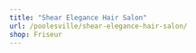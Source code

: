 ```yaml
---
title: "Shear Elegance Hair Salon"
url: /poolesville/shear-elegance-hair-salon/
shop: Friseur
---
```

